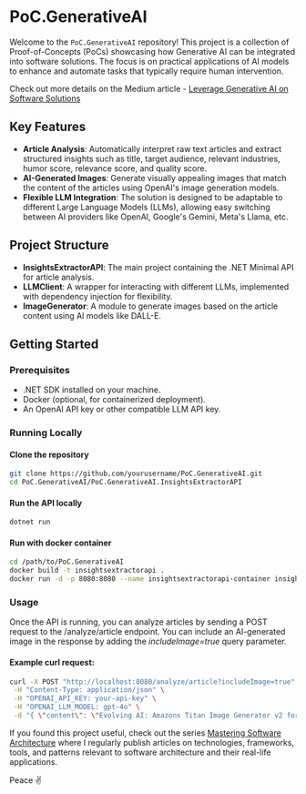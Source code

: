 # PoC.GenerativeAI

Welcome to the `PoC.GenerativeAI` repository! This project is a collection of Proof-of-Concepts (PoCs) showcasing how Generative AI can be integrated into software solutions. The focus is on practical applications of AI models to enhance and automate tasks that typically require human intervention.

Check out more details on the Medium article - [Leverage Generative AI on Software Solutions](https://nuno-gp-cardoso.medium.com/leveraging-generative-ai-in-software-solutions-9a2e25c3c123)

## Key Features

- **Article Analysis**: Automatically interpret raw text articles and extract structured insights such as title, target audience, relevant industries, humor score, relevance score, and quality score.
- **AI-Generated Images**: Generate visually appealing images that match the content of the articles using OpenAI's image generation models.
- **Flexible LLM Integration**: The solution is designed to be adaptable to different Large Language Models (LLMs), allowing easy switching between AI providers like OpenAI, Google's Gemini, Meta's Llama, etc.

## Project Structure

- **InsightsExtractorAPI**: The main project containing the .NET Minimal API for article analysis.
- **LLMClient**: A wrapper for interacting with different LLMs, implemented with dependency injection for flexibility.
- **ImageGenerator**: A module to generate images based on the article content using AI models like DALL-E.

## Getting Started

### Prerequisites

- .NET SDK installed on your machine.
- Docker (optional, for containerized deployment).
- An OpenAI API key or other compatible LLM API key.

### Running Locally

#### Clone the repository

   ```bash
   git clone https://github.com/yourusername/PoC.GenerativeAI.git
   cd PoC.GenerativeAI/PoC.GenerativeAI.InsightsExtractorAPI
   ```
   
#### Run the API locally

   ```bash
   dotnet run
   ```

#### Run with docker container

   ```bash
   cd /path/to/PoC.GenerativeAI
   docker build -t insightsextractorapi .
   docker run -d -p 8080:8080 --name insightsextractorapi-container insightsextractorapi
   ```

### Usage
Once the API is running, you can analyze articles by sending a POST request to the /analyze/article endpoint. You can include an AI-generated image in the response by adding the *includeImage=true* query parameter.

#### Example curl request:

   ```bash
   curl -X POST "http://localhost:8080/analyze/article?includeImage=true" \
    -H "Content-Type: application/json" \
    -H "OPENAI_API_KEY: your-api-key" \
    -H "OPENAI_LLM_MODEL: gpt-4o" \
    -d "{ \"content\": \"Evolving AI: Amazons Titan Image Generator v2 for AWS brings enhanced image editing and generation capabilities, ensuring more creative control for users.\n\nKey Points:\nNew capabilities include image editing, background removal, and generating image variations.\n\nUsers can guide the model with reference images for consistent aesthetics.\n\nAWS remains vague about training data but offers indemnification for potential copyright issues.\n\nDetails:\nAmazons Titan Image Generator v2, available via AWSs Bedrock platform, introduces several advanced features. Users can now guide image creation with reference images, edit visuals, and remove backgrounds. The models ability to detect and segment foreground objects, generate color-conditioned images, and maintain a consistent aesthetic with reference images like logos is noteworthy. Despite the new features, AWS remains opaque about its training data, which combines proprietary and licensed sources. This lack of transparency is common in the industry, where data is a competitive advantage. To mitigate potential copyright issues, AWS offers indemnification for customers if the model unintentionally replicates copyrighted material.\n\nThe Relevance:\nAmazons upgraded Titan Image Generator underscores the rapid evolution and growing importance of generative AI in creative industries. By enhancing user control and offering protections against copyright concerns, AWS positions itself as a leader in AI-driven innovation. As generative AI continues to expand, such advancements will likely drive significant changes in how businesses create and manage visual content, emphasizing the need for robust and transparent AI tools.\"}"
   ```

If you found this project useful, check out the series [Mastering Software Architecture](https://nuno-gp-cardoso.medium.com/mastering-software-architecture-introduction-a1de7082b232) where I regularly publish articles on technologies, frameworks, tools, and patterns relevant to software architecture and their real-life applications.

Peace ✌️
